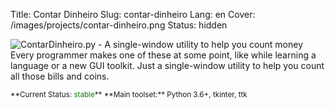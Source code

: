 Title: Contar Dinheiro
Slug: contar-dinheiro
Lang: en
Cover: /images/projects/contar-dinheiro.png
Status: hidden


![ContarDinheiro.py - A single-window utility to help you count money]({filename}/images/projects/contar-dinheiro.png)
Every programmer makes one of these at some point, like while learning a language or a new GUI toolkit. Just a single-window utility to help you count all those bills and coins.

<small>
**Current Status: <span style="color:green">stable</span>**  
**Main toolset:** Python 3.6+, tkinter, ttk   
</small>
